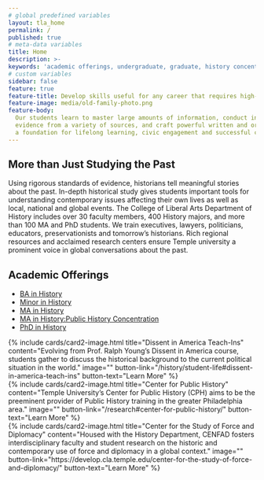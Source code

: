 ```yaml
---
# global predefined variables
layout: tla_home
permalink: /
published: true
# meta-data variables
title: Home
description: >-
keywords: 'academic offerings, undergraduate, graduate, history concentration'
# custom variables
sidebar: false
feature: true
feature-title: Develop skills useful for any career that requires high-level critical thinking, wide-ranging analytical skills and great writing. 
feature-image: media/old-family-photo.png
feature-body: 
  Our students learn to master large amounts of information, conduct in-depth research, contextualize
  evidence from a variety of sources, and craft powerful written and oral arguments. These strengths are
  a foundation for lifelong learning, civic engagement and successful careers.
---
```

## More than Just Studying the Past
Using rigorous standards of evidence, historians tell meaningful stories about the past. In-depth historical study gives students important tools for understanding contemporary issues affecting their own lives as well as local, national and global events. The College of Liberal Arts Department of History includes over 30 faculty members, 400 History majors, and more than 100 MA and PhD students. We train executives, lawyers, politicians, educators, preservationists and tomorrow’s historians. Rich regional resources and acclaimed research centers ensure Temple university a prominent voice in global conversations about the past.

## Academic Offerings
- [BA in History](http://bulletin.temple.edu/undergraduate/liberal-arts/history/ba-history/)
- [Minor in History](http://bulletin.temple.edu/undergraduate/liberal-arts/history/minor-history/)
- [MA in History](http://bulletin.temple.edu/graduate/scd/cla/history-ma/)
- [MA in History:Public History Concentration](https://sites.temple.edu/centerforpublichistory/graduate-program/)
- [PhD in History](http://bulletin.temple.edu/graduate/scd/cla/history-phd/)

<div class="row row-wide">
  <div class="col m12 l4">{% include cards/card2-image.html 
    title="Dissent in America Teach-Ins" 
    content="Evolving from Prof. Ralph Young’s Dissent in America course, students gather to discuss the historical background to the current political situation in the world." 
    image="" 
    button-link="/history/student-life#dissent-in-america-teach-ins" 
    button-text="Learn More" %}
  </div>
  <div class="row row-wide">
    <div class="col m12 l4">{% include cards/card2-image.html 
      title="Center for Public History" 
      content="Temple University’s Center for Public History (CPH) aims to be the preeminent provider of Public History training in the greater Philadelphia area." 
      image="" 
      button-link="/research#center-for-public-history/" 
      button-text="Learn More" %}
    </div>
    <div class="row row-wide">
      <div class="col m12 l4">{% include cards/card2-image.html 
        title="Center for the Study of Force and Diplomacy" 
        content="Housed with the History Department, CENFAD fosters interdisciplinary faculty and student research on the historic and contemporary use of force and diplomacy in a global context." 
        image="" 
        button-link="https://develop.cla.temple.edu/center-for-the-study-of-force-and-diplomacy/" 
        button-text="Learn More" %}
      </div>
</div>
